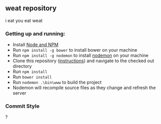 ## weat repository

i eat you eat weat

### Getting up and running:

 - Install [Node and NPM](https://nodejs.org/)
 - Run `npm install -g bower` to install bower on your machine
 - Run `npm install -g nodemon` to install [nodemon](https://www.npmjs.com/package/nodemon/) on your machine
 - Clone this repository ([instructions](https://help.github.com/articles/cloning-a-repository/)) and navigate to the checked out directory
 - Run `npm install`
 - Run `bower install`
 - Run `nodemon .\bin\www` to build the project
 - Nodemon will recompile source files as they change and refresh the server

### Commit Style

?

